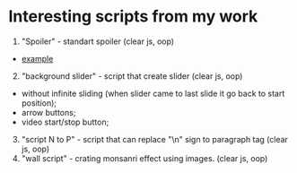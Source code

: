 # Interesting scripts from my work

1. "Spoiler" - standart spoiler (clear js, oop)
  - [example](https://codepen.io/Ceditvodu/full/yORmaO/)
2. "background slider" - script that create slider (clear js, oop)
  - without infinite sliding (when slider came to last slide it go back to start position);
  - arrow buttons; 
  - video start/stop button;
3. "script N to P" - script that can replace "\n" sign to paragraph tag (clear js, oop)
4. "wall script" - crating monsanri effect using images. (clear js, oop)
